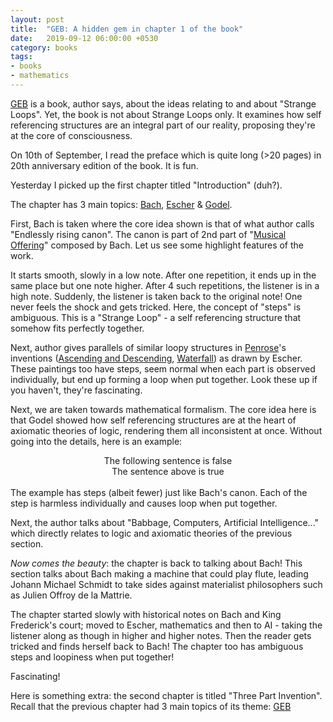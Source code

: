 ```yaml
---
layout: post
title:  "GEB: A hidden gem in chapter 1 of the book"
date:   2019-09-12 06:00:00 +0530
category: books
tags:
- books
- mathematics
---
```

[GEB][1] is a book, author says, about the ideas relating to and about "Strange Loops". Yet, the book is not about Strange Loops only. It examines how self referencing structures are an integral part of our reality, proposing they're at the core of consciousness.

On 10th of September, I read the preface which is quite long (>20 pages) in 20th anniversary edition of the book. It is fun.

Yesterday I picked up the first chapter titled "Introduction" (duh?).

The chapter has 3 main topics:
[Bach][2], [Escher][3] & [Godel][4].

First, Bach is taken where the core idea shown is that of what author calls "Endlessly rising canon". The canon is part of 2nd part of "[Musical Offering][5]" composed by Bach. Let us see some highlight features of the work.

It starts smooth, slowly in a low note. After one repetition, it ends up in the same place but one note higher. After 4 such repetitions, the listener is in a high note. Suddenly, the listener is taken back to the original note! One never feels the shock and gets tricked. Here, the concept of "steps" is ambiguous. This is a "Strange Loop" - a self referencing structure that somehow fits perfectly together.

Next, author gives parallels of similar loopy structures in [Penrose][8]'s inventions ([Ascending and Descending][7], [Waterfall][6]) as drawn by Escher. These paintings too have steps, seem normal when each part is observed individually, but end up forming a loop when put together. Look these up if you haven't, they're fascinating.

Next, we are taken towards mathematical formalism. The core idea here is that Godel showed how self referencing structures are at the heart of axiomatic theories of logic, rendering them all inconsistent at once. Without going into the details, here is an example:

<center>
The following sentence is false
<br />
The sentence above is true
</center>
<br />
The example has steps (albeit fewer) just like Bach's canon. Each of the step is harmless individually and causes loop when put together.

Next, the author talks about "Babbage, Computers, Artificial Intelligence..." which directly relates to logic and axiomatic theories of the previous section.

_Now comes the beauty_: the chapter is back to talking about Bach! This section talks about Bach making a machine that could play flute, leading Johann Michael Schmidt to take sides against materialist philosophers such as Julien Offroy de la Mattrie.

The chapter started slowly with historical notes on Bach and King Frederick's court; moved to Escher, mathematics and then to AI - taking the listener along as though in higher and higher notes. Then the reader gets tricked and finds herself back to Bach! The chapter too has ambiguous steps and loopiness when put together!

Fascinating!

Here is something extra: the second chapter is titled "Three Part Invention". Recall that the previous chapter had 3 main topics of its theme: [GEB][1]

[1]: https://en.wikipedia.org/wiki/G%C3%B6del,_Escher,_Bach
[2]: https://en.wikipedia.org/wiki/Johann_Sebastian_Bach
[3]: https://en.wikipedia.org/wiki/M._C._Escher
[4]: https://en.wikipedia.org/wiki/Kurt_G%C3%B6del
[5]: https://en.wikipedia.org/wiki/The_Musical_Offering
[6]: https://en.wikipedia.org/wiki/Waterfall_(M._C._Escher)
[7]: https://en.wikipedia.org/wiki/Ascending_and_Descending
[8]: https://en.wikipedia.org/wiki/Roger_Penrose

